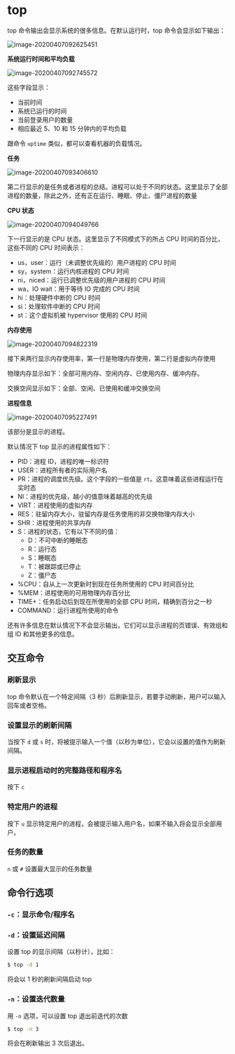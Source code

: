 # top

top 命令输出会显示系统的很多信息。在默认运行时，top 命令会显示如下输出：

![image-20200407092625451](D:\superz\BigData-A-Question\Linux\images\image-20200407092625451.png)

**系统运行时间和平均负载**

![image-20200407092745572](D:\superz\BigData-A-Question\Linux\images\image-20200407092745572.png)

这些字段显示：

- 当前时间
- 系统已运行的时间
- 当前登录用户的数量
- 相应最近 5、10 和 15 分钟内的平均负载

跟命令 `uptime` 类似，都可以查看机器的负载情况。

**任务**

![image-20200407093406610](D:\superz\BigData-A-Question\Linux\images\image-20200407093406610.png)

第二行显示的是任务或者进程的总结。进程可以处于不同的状态。这里显示了全部进程的数量，除此之外，还有正在运行、睡眠、停止、僵尸进程的数量

**CPU 状态**

![image-20200407094049766](D:\superz\BigData-A-Question\Linux\images\image-20200407094049766.png)

下一行显示的是 CPU 状态。这里显示了不同模式下的所占 CPU 时间的百分比，这些不同的 CPU 时间表示：

- us，user：运行（未调整优先级的）用户进程的 CPU 时间
- sy，system：运行内核进程的 CPU 时间
- ni，niced：运行已调整优先级的用户进程的 CPU 时间
- wa，IO wait：用于等待 IO 完成的 CPU 时间
- hi：处理硬件中断的 CPU 时间
- si：处理软件中断的 CPU 时间
- st：这个虚拟机被 hypervisor 使用的 CPU 时间

**内存使用**

![image-20200407094822319](D:\superz\BigData-A-Question\Linux\images\image-20200407094822319.png)

接下来两行显示内存使用率，第一行是物理内存使用，第二行是虚拟内存使用

物理内存显示如下：全部可用内存、空闲内存、已使用内存、缓冲内存。

交换空间显示如下：全部、空闲、已使用和缓冲交换空间

**进程信息**

![image-20200407095227491](D:\superz\BigData-A-Question\Linux\images\image-20200407095227491.png)

该部分是显示的进程。

默认情况下 top 显示的进程属性如下：

- PID：进程 ID，进程的唯一标识符
- USER：进程所有者的实际用户名
- PR：进程的调度优先级。这个字段的一些值是 `rt`。这意味着这些进程运行在实时态
- NI：进程的优先级，越小的值意味着越高的优先级
- VIRT：进程使用的虚拟内存
- RES：驻留内存大小，驻留内存是任务使用的非交换物理内存大小
- SHR：进程使用的共享内存
- S：进程的状态，它有以下不同的值：
  - D：不可中断的睡眠态
  - R：运行态
  - S：睡眠态
  - T：被跟踪或已停止
  - Z：僵尸态
- %CPU：自从上一次更新时到现在任务所使用的 CPU 时间百分比
- %MEM：进程使用的可用物理内存百分比
- TIME+：任务启动后到现在所使用的全部 CPU 时间，精确到百分之一秒
- COMMAND：运行进程所使用的命令

还有许多信息在默认情况下不会显示输出，它们可以显示进程的页错误、有效组和组 ID 和其他更多的信息。

## 交互命令

### 刷新显示

top 命令默认在一个特定间隔（3 秒）后刷新显示，若要手动刷新，用户可以输入回车或者空格。

### 设置显示的刷新间隔

当按下 `d` 或 `s` 时，将被提示输入一个值（以秒为单位），它会以设置的值作为刷新间隔。

### 显示进程启动时的完整路径和程序名

按下 `c`

### 特定用户的进程

按下 `u` 显示特定用户的进程，会被提示输入用户名，如果不输入将会显示全部用户。 

### 任务的数量

`n` 或 `#` 设置最大显示的任务数量

## 命令行选项

### `-c`：显示命令/程序名

### `-d`：设置延迟间隔

设置 top 的显示间隔（以秒计），比如：

```sh
$ top -d 1
```

将会以 1 秒的刷新间隔启动 top

### `-n`：设置迭代数量

用 `-n` 选项，可以设置 top 退出前迭代的次数

```sh
$ top -n 3
```

将会在刷新输出 3 次后退出。



































